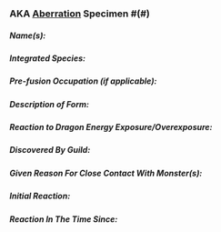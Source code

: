 ### AKA [Aberration](Concepts/Aberration.md) Specimen #(#)
##### Name(s):

##### Integrated Species:

##### Pre-fusion Occupation (if applicable):
##### Description of Form:

##### Reaction to Dragon Energy Exposure/Overexposure:

##### Discovered By Guild:

##### Given Reason For Close Contact With Monster(s):

##### Initial Reaction:

##### Reaction In The Time Since:

